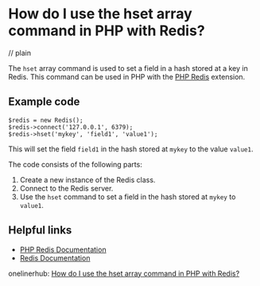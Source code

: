 # How do I use the hset array command in PHP with Redis?
// plain

The `hset` array command is used to set a field in a hash stored at a key in Redis. This command can be used in PHP with the [PHP Redis](https://github.com/phpredis/phpredis) extension.

## Example code

```
$redis = new Redis();
$redis->connect('127.0.0.1', 6379);
$redis->hset('mykey', 'field1', 'value1');
```

This will set the field `field1` in the hash stored at `mykey` to the value `value1`.

The code consists of the following parts:

1. Create a new instance of the Redis class.
2. Connect to the Redis server.
3. Use the `hset` command to set a field in the hash stored at `mykey` to `value1`.

## Helpful links

- [PHP Redis Documentation](https://github.com/phpredis/phpredis#hset)
- [Redis Documentation](https://redis.io/commands/hset)

onelinerhub: [How do I use the hset array command in PHP with Redis?](https://onelinerhub.com/predis/how-do-i-use-the-hset-array-command-in-php-with-redis)